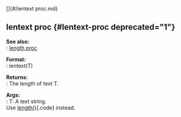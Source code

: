[]{#/lentext proc.md}    
## lentext proc {#lentext-proc deprecated="1"}    
**See also:**    
:   [length proc](/proc/length)    
<!-- -->    
**Format:**    
:   lentext(T)    
<!-- -->    
**Returns:**    
:   The length of text T.    
<!-- -->    
**Args:**    
:   T: A text string.    
Use [length()](/proc/length){.code} instead.  